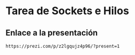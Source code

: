 # Tarea de Sockets e Hilos
## Enlace a la presentación
```
https://prezi.com/p/z2lgqujz4p96/?present=1
```
